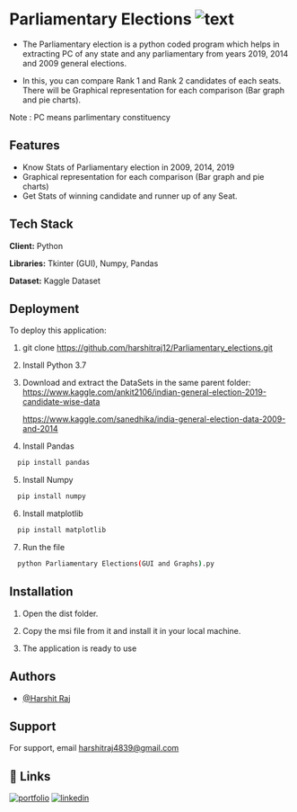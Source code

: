 
# Parliamentary Elections            ![text](https://www.python.org/static/community_logos/python-powered-w-200x80.png)

- The Parliamentary election is a python coded program which helps in extracting PC of any state and any parliamentary from years 2019, 2014 and 2009 general elections.

- In this, you can compare Rank 1 and Rank 2 candidates of each seats. There will be Graphical representation for each comparison (Bar graph and pie charts).

Note : PC means parlimentary constituency

## Features

- Know Stats of Parliamentary election in 2009, 2014, 2019
- Graphical representation for each comparison (Bar graph and pie charts)
- Get Stats of winning candidate and runner up of any Seat.


  
## Tech Stack

**Client:** Python

**Libraries:** Tkinter (GUI), Numpy, Pandas

**Dataset:** Kaggle Dataset

  
## Deployment

To deploy this application:

1. git clone https://github.com/harshitraj12/Parliamentary_elections.git

2. Install Python 3.7

3. Download and extract the DataSets in the same parent folder:
    https://www.kaggle.com/ankit2106/indian-general-election-2019-candidate-wise-data

    https://www.kaggle.com/sanedhika/india-general-election-data-2009-and-2014

4. Install Pandas
```bash
  pip install pandas
```
5. Install Numpy

```bash
  pip install numpy
```
  
6. Install matplotlib

```bash
  pip install matplotlib
```

7. Run the file

```bash
  python Parliamentary Elections(GUI and Graphs).py
```
## Installation

1. Open the dist folder.

2. Copy the msi file from it and install it in your local machine.

3. The application  is ready to use



  
## Authors

- [@Harshit Raj](https://github.com/harshitraj12/)

  
## Support

For support, email harshitraj4839@gmail.com

  
## 🔗 Links
[![portfolio](https://img.shields.io/badge/my_portfolio-000?style=for-the-badge&logo=ko-fi&logoColor=white)](https://harshitraj-portfolio.herokuapp.com/)
[![linkedin](https://img.shields.io/badge/linkedin-0A66C2?style=for-the-badge&logo=linkedin&logoColor=white)](https://www.linkedin.com/in/harshit-raj-1a95221b9
)
